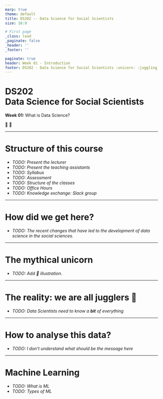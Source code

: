 ```yaml
---
marp: true
theme: default
title: DS202 -- Data Science for Social Scientists
size: 16:9

# First page
_class: lead
_paginate: false
_header: ''
_footer: ''

paginate: true
header: Week 01 - Introduction
footer: DS202 - Data Science for Social Scientists :unicorn: :juggling_person:
---
```

<!-- Global style -->
<style>
    section{
        color: #353535;
    }
    section h1,h2,h3,h4,h5 {
        color: #271177;
        font-size: 2.5em;
    }
    section h1 strong{
        color: #271177;
        font-size: 1.5em;
    }
    section footer {
        font-size: 0.55em;
    }
</style>


# **DS202** <br/> Data Science for Social Scientists

<!-- ![width:10em](../figures/LSE%20Data%20Science%20Institute.png) -->

**Week 01:** What is Data Science?


:unicorn: :juggling_person:

---
# Structure of this course

- _TODO: Present the lecturer_
- _TODO: Present the teaching assistants_
- _TODO: Syllabus_
- _TODO: Assessment_
- _TODO: Structure of the classes_
- _TODO: Office Hours_
- _TODO: Knowledge exchange: Slack group_


---
# How did we get here?

- _TODO: The recent changes that have led to the development of data science in the social sciences._

---
# The mythical unicorn

- _TODO: Add :unicorn: illustration._

---

# The reality: we are all jugglers :juggling_person:

- _TODO: Data Scientists need to know a **bit** of everything_

---

# How to analyse this data?

- _TODO: I don't understand what should be the message here_

--- 

# Machine Learning

- _TODO: What is ML_
- _TODO: Types of ML_


